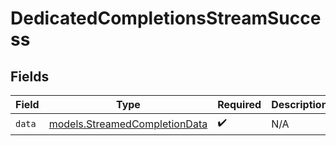 # DedicatedCompletionsStreamSuccess


## Fields

| Field                                                                | Type                                                                 | Required                                                             | Description                                                          |
| -------------------------------------------------------------------- | -------------------------------------------------------------------- | -------------------------------------------------------------------- | -------------------------------------------------------------------- |
| `data`                                                               | [models.StreamedCompletionData](../models/streamedcompletiondata.md) | :heavy_check_mark:                                                   | N/A                                                                  |